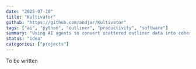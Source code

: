 ```yaml
---
date: "2025-07-10"
title: "Kultivator"
github: "https://github.com/andjar/Kultivator"
tags: ["ai", "python", "outliner", "productivity", "software"]
summary: "Using AI agents to convert scattered outliner data into coherent, full-text, up-to-date wiki pages."
status: "idea"
categories: ["projects"]
---
```


To be written
